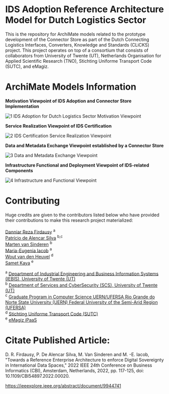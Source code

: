 # IDS Adoption Reference Architecture Model for Dutch Logistics Sector

This is the repository for ArchiMate models related to the prototype development of the Connector Store as part of the Dutch Connecting Logistics Interfaces, Converters, Knowledge and Standards (CLiCKS) project. This project operates on top of a consortium that consists of collaborators from University of Twente (UT), Netherlands Organisation for Applied Scientific Research (TNO), Stichting Uniforme Transport Code (SUTC), and eMagiz.

# ArchiMate Models Information

<b>Motivation Viewpoint of IDS Adoption and Connector Store Implementation</b>

![1  IDS Adoption for Dutch Logistics Sector Motivation Viewpoint](https://user-images.githubusercontent.com/30825334/220198004-213c1b54-3266-4db7-8beb-616468c55227.png)


<b>Service Realization Viewpoint of IDS Certification</b>

![2  IDS Certification Service Realization Viewpoint](https://user-images.githubusercontent.com/30825334/220198011-402bd020-7732-4560-926d-8e60a0bd9504.png)


<b>Data and Metadata Exchange Viewpoint established by a Connector Store</b>

![3  Data and Metadata Exchange Viewpoint](https://user-images.githubusercontent.com/30825334/220198017-98e25b80-381b-432f-a47a-06a8a3586b74.png)

<b>Infrastructure Functional and Deployment Viewpoint of IDS-related Components</b>

![4  Infrastructure and Functional Viewpoint](https://user-images.githubusercontent.com/30825334/220198024-46165492-cc18-42bd-b74d-361b61a99e79.png)

# Contributing

Huge credits are given to the contributors listed below who have provided their contributions to make this research project materialized: 
<br /> <br />
[Danniar Reza Firdausy](https://people.utwente.nl/d.r.firdausy) <sup>a</sup> <br />
[Patrício de Alencar Silva](https://people.utwente.nl/p.dealencarsilva) <sup>b,c</sup> <br />
[Marten van Sinderen](https://people.utwente.nl/m.j.vansinderen) <sup>b</sup> <br />
[Maria-Eugenia Iacob](https://people.utwente.nl/m.e.iacob) <sup>a</sup> <br /> 
[Wout van den Heuvel](https://www.linkedin.com/in/wout-van-den-heuvel-6264161/) <sup>d</sup> <br />
[Samet Kaya](https://www.linkedin.com/in/sametkaya/) <sup>e</sup> <br />

<sup>a</sup> [Department of Industrial Engineering and Business Information Systems (IEBIS), University of Twente (UT)](https://www.utwente.nl/en/bms/iebis/) <br />
<sup>b</sup> [Department of Services and CyberSecurity (SCS), University of Twente (UT)](https://www.utwente.nl/en/eemcs/scs/) <br /> 
<sup>c</sup> [Graduate Program in Computer Science UERN/UFERSA Rio Grande do Norte State University (UERN) Federal University of the Semi-Arid Region (UFERSA)](https://englishversion.ufersa.edu.br/computer-science-2/) <br />
<sup>d</sup> [Stichting Uniforme Transport Code (SUTC)](https://www.sutc.nl/en_US) <br />
<sup>e</sup> [eMagiz iPaaS](https://emagiz.com/en/) <br />

# Citate Published Article:

D. R. Firdausy, P. De Alencar Silva, M. Van Sinderen and M. -E. Iacob, "Towards a Reference Enterprise Architecture to enforce Digital Sovereignty in International Data Spaces," 2022 IEEE 24th Conference on Business Informatics (CBI), Amsterdam, Netherlands, 2022, pp. 117-125, doi: 10.1109/CBI54897.2022.00020.

https://ieeexplore.ieee.org/abstract/document/9944741
